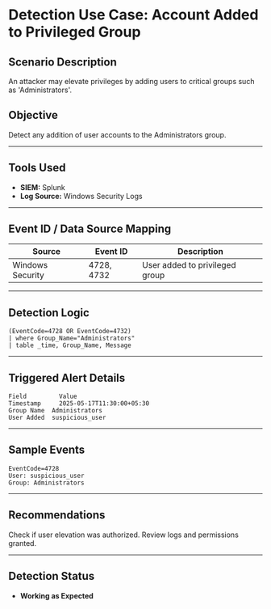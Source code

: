 # Detection Use Case: Account Added to Privileged Group

## Scenario Description
An attacker may elevate privileges by adding users to critical groups such as 'Administrators'.

## Objective
Detect any addition of user accounts to the Administrators group.

---

## Tools Used
- **SIEM:** Splunk  
- **Log Source:** Windows Security Logs

---

## Event ID / Data Source Mapping

| Source            | Event ID | Description                      |
|-------------------|----------|----------------------------------|
| Windows Security  | 4728, 4732 | User added to privileged group   |

---

## Detection Logic
```
(EventCode=4728 OR EventCode=4732)
| where Group_Name="Administrators"
| table _time, Group_Name, Message
```
---

## Triggered Alert Details
```
Field	      Value
Timestamp	  2025-05-17T11:30:00+05:30
Group Name	Administrators
User Added	suspicious_user
```
---

## Sample Events
```
EventCode=4728
User: suspicious_user
Group: Administrators
```
---

## Recommendations
Check if user elevation was authorized. Review logs and permissions granted.

---

## Detection Status
- **Working as Expected**

